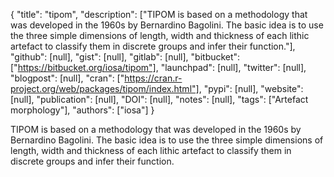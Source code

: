 {
  "title": "tipom",
  "description": ["TIPOM is based on a methodology that was developed in the 1960s by Bernardino Bagolini. The basic idea is to use the three simple dimensions of length, width and thickness of each lithic artefact to classify them in discrete groups and infer their function."],
  "github": [null],
  "gist": [null],
  "gitlab": [null],
  "bitbucket": ["https://bitbucket.org/iosa/tipom"],
  "launchpad": [null],
  "twitter": [null],
  "blogpost": [null],
  "cran": ["https://cran.r-project.org/web/packages/tipom/index.html"],
  "pypi": [null],
  "website": [null],
  "publication": [null],
  "DOI": [null],
  "notes": [null],
  "tags": ["Artefact morphology"],
  "authors": ["iosa"]
}

<!-- Generated by csv2md.R – do not edit by hand -->

TIPOM is based on a methodology that was developed in the 1960s by Bernardino Bagolini. The basic idea is to use the three simple dimensions of length, width and thickness of each lithic artefact to classify them in discrete groups and infer their function.